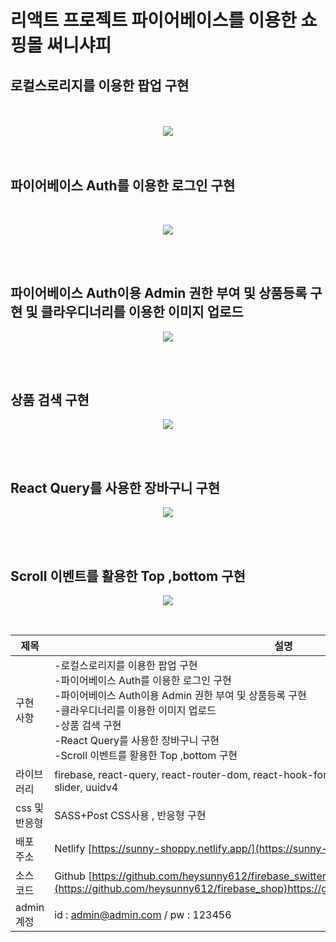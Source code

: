# 리액트 프로젝트 파이어베이스를 이용한 쇼핑몰 써니샤피 

## 로컬스로리지를 이용한 팝업 구현

<br/>
<br/>

<div align="center">
  <img src="https://github.com/heysunny612/firebase_shop/assets/127499117/c48c3361-0cba-440b-98d8-5d2d7f64d701">
</div>

<br/>
<br/>

## 파이어베이스 Auth를 이용한 로그인 구현

<br/>

<p align="center">
  <img src="https://github.com/heysunny612/firebase_shop/assets/127499117/ad8a619c-f48f-492c-a62c-298b7befa40c">
</p>

<br/>
<br/>

## 파이어베이스 Auth이용 Admin 권한 부여 및 상품등록 구현 및 클라우디너리를 이용한 이미지 업로드 

<p align="center">
  <img src="https://github.com/heysunny612/firebase_shop/assets/127499117/60fb83b7-23ce-4293-bae3-81aa2b36f79b">
</p>

<br/>
<br/>

## 상품 검색 구현 

<p align="center">
  <img src="https://github.com/heysunny612/firebase_shop/assets/127499117/73a764dd-3d75-4772-a951-6dfeb6554e0c">
</p>

<br/>
<br/>

## React Query를 사용한 장바구니 구현

<p align="center">
  <img src="https://github.com/heysunny612/firebase_shop/assets/127499117/47234d74-df80-4675-b4a4-ec364828aa08">
</p>

<br/>
<br/>

## Scroll 이벤트를 활용한 Top ,bottom 구현 

<p align="center">
  <img src="https://github.com/heysunny612/firebase_shop/assets/127499117/5b4e165b-7d09-4550-a29b-3dfeaf7c93e6">
</p>

<br/>

| 제목 | 설명 |
| --- | --- |
| 구현 사항 |	-로컬스로리지를 이용한 팝업 구현<br/>-파이어베이스 Auth를 이용한 로그인 구현 <br/>-파이어베이스 Auth이용 Admin 권한 부여 및 상품등록 구현 <br/>-클라우디너리를 이용한 이미지 업로드 <br/>-상품 검색 구현 <br/>-React Query를 사용한 장바구니 구현<br/>-Scroll 이벤트를 활용한 Top ,bottom 구현 |
| 라이브러리 |	firebase, react-query, react-router-dom, react-hook-form, sass, cloudinary, react-animated-slider, uuidv4 |
| css 및 반응형  | SASS+Post CSS사용 , 반응형 구현  |
| 배포 주소  | Netlify [https://sunny-shoppy.netlify.app/](https://sunny-shoppy.netlify.app/)|
| 소스 코드  | Github [https://github.com/heysunny612/firebase_switter](https://github.com/heysunny612/firebase_shop)https://github.com/heysunny612/firebase_shop|
| admin 계정   |id : admin@admin.com / pw : 123456  |


